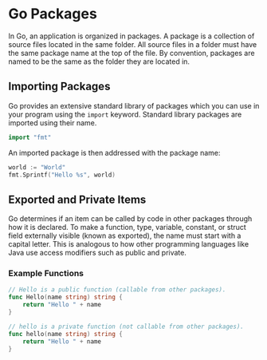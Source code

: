 

# Go Packages

In Go, an application is organized in packages. A package is a collection of source files located in the same folder. All source files in a folder must have the same package name at the top of the file. By convention, packages are named to be the same as the folder they are located in.

## Importing Packages

Go provides an extensive standard library of packages which you can use in your program using the `import` keyword. Standard library packages are imported using their name.

```go
import "fmt"
```

An imported package is then addressed with the package name:

```go
world := "World"
fmt.Sprintf("Hello %s", world)
```

## Exported and Private Items

Go determines if an item can be called by code in other packages through how it is declared. To make a function, type, variable, constant, or struct field externally visible (known as exported), the name must start with a capital letter. This is analogous to how other programming languages like Java use access modifiers such as public and private.

### Example Functions

```go
// Hello is a public function (callable from other packages).
func Hello(name string) string {
    return "Hello " + name
}

// hello is a private function (not callable from other packages).
func hello(name string) string {
    return "Hello " + name
}
```
```

